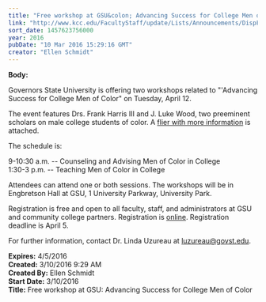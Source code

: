 ```yaml
---
title: "Free workshop at GSU&colon; Advancing Success for College Men of Color"
link: "http://www.kcc.edu/FacultyStaff/update/Lists/Announcements/DispForm.aspx?ID=2180"
sort_date: 1457623756000
year: 2016
pubDate: "10 Mar 2016 15:29:16 GMT"
creator: "Ellen Schmidt"
---
```


<div><b>Body:</b> <div class="ExternalClassBF2D80035E4541BD9D628512217F7D33"><p>Governors State University is offering two workshops related to &quot;'Advancing Success for College Men of Color&quot; on Tuesday, April 12. </p>
<p>The event features Drs. Frank Harris III and J. Luke Wood, two preeminent scholars on male college students of color. A <a href="/FacultyStaff/update/Documents/Advancing-Success-%20College-Men.pdf">flier with more information</a> is attached.</p>
<p>The schedule is:</p>
<p>9-10:30 a.m. -- Counseling and Advising Men of Color in College<br />1:30-3 p.m. -- Teaching Men of Color in College</p>
<p>Attendees can attend one or both sessions. The workshops will be in Engbretson Hall at GSU, 1 University Parkway, University Park.</p>
<p>Registration is free and open to all faculty, staff, and administrators at GSU and community college partners. Registration is <a href="http://www.surveymonkey.com/r/AdvancingSuccess">online</a>. Registration deadline is April 5.</p>
<p>For further information, contact Dr. Linda Uzureau at <a href="mailto:luzureau@govst.edu">luzureau@govst.edu</a>.<br /></p></div></div>
<div><b>Expires:</b> 4/5/2016</div>
<div><b>Created:</b> 3/10/2016 9:29 AM</div>
<div><b>Created By:</b> Ellen Schmidt</div>
<div><b>Start Date:</b> 3/10/2016</div>
<div><b>Title:</b> Free workshop at GSU: Advancing Success for College Men of Color</div>
